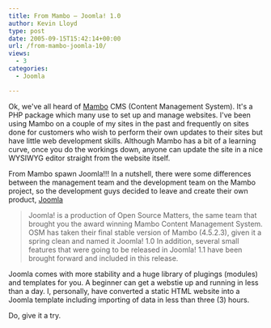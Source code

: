 ```yaml
---
title: From Mambo – Joomla! 1.0
author: Kevin Lloyd
type: post
date: 2005-09-15T15:42:14+00:00
url: /from-mambo-joomla-10/
views:
  - 3
categories:
  - Joomla

---
```

Ok, we've all heard of [Mambo][1] CMS (Content Management System). It's a PHP package which many use to set up and manage websites. I've been using Mambo on a couple of my sites in the past and frequently on sites done for customers who wish to perform their own updates to their sites but have little web development skills. Although Mambo has a bit of a learning curve, once you do the workings down, anyone can update the site in a nice WYSIWYG editor straight from the website itself.

From Mambo spawn Joomla!!! In a nutshell, there were some differences between the management team and the development team on the Mambo project, so the development guys decided to leave and create their own product, [Joomla][2]

> Joomla! is a production of Open Source Matters, the same team that brought you the award winning Mambo Content Management System. OSM has taken their final stable version of Mambo (4.5.2.3), given it a spring clean and named it Joomla! 1.0 In addition, several small features that were going to be released in Joomla! 1.1 have been brought forward and included in this release.

Joomla comes with more stability and a huge library of plugings (modules) and templates for you. A beginner can get a webstie up and running in less than a day. I, personally, have converted a static HTML website into a Joomla template including importing of data in less than three (3) hours.

Do, give it a try.

 [1]: http://www.mamboserver.com
 [2]: http://www.joomla.org
